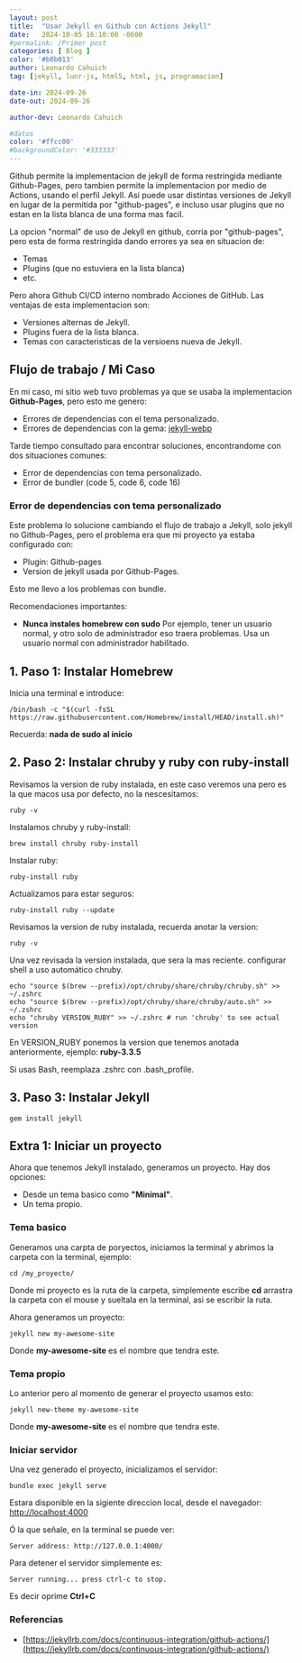 ```yaml
---
layout: post
title:  "Usar Jekyll en Github con Actions Jekyll"
date:   2024-10-05 16:10:00 -0600
#permalink: /Primer post
categories: [ Blog ]
color: '#b0b013'
author: Leonardo Cahuich
tag: [jekyll, lunr-js, html5, html, js, programacion]

date-in: 2024-09-26
date-out: 2024-09-26

author-dev: Leonardo Cahuich

#datos
color: '#ffcc00'
#backgroundColor: '#333333'
---
```

Github permite la implementacion de jekyll de forma restringida mediante Github-Pages,
pero tambien permite la implementacion por medio de Actions, usando el perfil Jekyll.
Asi puede usar distintas versiones de Jekyll en lugar de la permitida por
"github-pages", e incluso usar plugins que no estan en la lista blanca de una forma mas facil.


La opcion "normal" de uso de Jekyll en github, corria por "github-pages", pero esta de forma restringida
dando errores ya sea en situacion de:
- Temas
- Plugins (que no estuviera en la lista blanca)
- etc.

Pero ahora Github CI/CD interno nombrado Acciones de GitHub. Las ventajas de esta implementacion son:

- Versiones alternas de Jekyll.
- Plugins fuera de la lista blanca.
- Temas con caracteristicas de la versioens nueva de Jekyll.

## Flujo de trabajo / Mi Caso

En mi caso, mi sitio web tuvo problemas ya que se usaba la implementacion **Github-Pages**, pero esto me genero:

- Errores de dependencias con el tema personalizado.
- Errores de dependencias con la gema: [jekyll-webp](https://github.com/sverrirs/jekyll-webp)

Tarde tiempo consultado para encontrar soluciones, encontrandome con dos situaciones comunes:

- Error de dependencias con tema personalizado.
- Error de bundler (code 5, code 6, code 16)

### Error de dependencias con tema personalizado

Este problema lo solucione cambiando el flujo de trabajo a Jekyll, solo jekyll no Github-Pages,
pero el problema era que mi proyecto ya estaba configurado con:

- Plugin: Github-pages
- Version de jekyll usada por Github-Pages.

Esto me llevo a los problemas con bundle.

Recomendaciones importantes:
- **Nunca instales homebrew con sudo**
  Por ejemplo, tener un usuario normal, y otro solo de administrador eso traera problemas.
  Usa un usuario normal con administrador habilitado.

## 1. Paso 1: Instalar Homebrew

Inicia una terminal e introduce:
```
/bin/bash -c "$(curl -fsSL https://raw.githubusercontent.com/Homebrew/install/HEAD/install.sh)"
```
Recuerda: **nada de sudo al inicio**

## 2. Paso 2: Instalar chruby y ruby con ruby-install
Revisamos la version de ruby instalada, en este caso veremos una pero es la que macos usa por defecto, no la nescesitamos:
```
ruby -v
```
Instalamos chruby y ruby-install:
```
brew install chruby ruby-install
```
Instalar ruby:
```
ruby-install ruby
```
Actualizamos para estar seguros:
```
ruby-install ruby --update
```
Revisamos la version de ruby instalada, recuerda anotar la version:
```
ruby -v
```
Una vez revisada la version instalada, que sera la mas reciente. configurar shell a uso automático chruby.
```
echo "source $(brew --prefix)/opt/chruby/share/chruby/chruby.sh" >> ~/.zshrc
echo "source $(brew --prefix)/opt/chruby/share/chruby/auto.sh" >> ~/.zshrc
echo "chruby VERSION_RUBY" >> ~/.zshrc # run 'chruby' to see actual version
```
En VERSION_RUBY ponemos la version que tenemos anotada anteriormente, ejemplo: **ruby-3.3.5**

Si usas Bash, reemplaza .zshrc con .bash_profile.

## 3. Paso 3: Instalar Jekyll

```
gem install jekyll
```

## Extra 1: Iniciar un proyecto

Ahora que tenemos Jekyll instalado, generamos un proyecto.
Hay dos opciones:

- Desde un tema basico como **"Minimal"**.
- Un tema propio.

### Tema basico

Generamos una carpta de poryectos, iniciamos la terminal y abrimos la carpeta con la terminal, ejemplo:

```
cd /my_proyecto/
```

Donde mi proyecto es la ruta de la carpeta, simplemente escribe **cd** arrastra la carpeta con el mouse y sueltala en la terminal,
asi se escribir la ruta.

Ahora generamos un proyecto:
```
jekyll new my-awesome-site
```

Donde **my-awesome-site** es el nombre que tendra este.

### Tema propio

Lo anterior pero al momento de generar el proyecto usamos esto:
```
jekyll new-theme my-awesome-site
```
Donde **my-awesome-site** es el nombre que tendra este.

### Iniciar servidor

Una vez generado el proyecto, inicializamos el servidor:
```
bundle exec jekyll serve
```
Estara disponible en la sigiente direccion local, desde el navegador:
[http://localhost:4000](http://localhost:4000)

Ó la que señale, en la terminal se puede ver:
```
Server address: http://127.0.0.1:4000/
```
Para detener el servidor simplemente es:
```
Server running... press ctrl-c to stop.
```
Es decir oprime **Ctrl+C**

### Referencias

- [https://jekyllrb.com/docs/continuous-integration/github-actions/](https://jekyllrb.com/docs/continuous-integration/github-actions/)